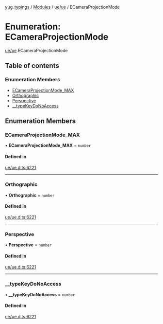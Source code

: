 [yug_typings](../README.md) / [Modules](../modules.md) / [ue/ue](../modules/ue_ue.md) / ECameraProjectionMode

# Enumeration: ECameraProjectionMode

[ue/ue](../modules/ue_ue.md).ECameraProjectionMode

## Table of contents

### Enumeration Members

- [ECameraProjectionMode\_MAX](ue_ue.ECameraProjectionMode.md#ecameraprojectionmode_max)
- [Orthographic](ue_ue.ECameraProjectionMode.md#orthographic)
- [Perspective](ue_ue.ECameraProjectionMode.md#perspective)
- [\_\_typeKeyDoNoAccess](ue_ue.ECameraProjectionMode.md#__typekeydonoaccess)

## Enumeration Members

### ECameraProjectionMode\_MAX

• **ECameraProjectionMode\_MAX** = `number`

#### Defined in

[ue/ue.d.ts:6221](https://github.com/YugMetaverse/yug_typings/blob/b7d9b19/ue/ue.d.ts#L6221)

___

### Orthographic

• **Orthographic** = `number`

#### Defined in

[ue/ue.d.ts:6221](https://github.com/YugMetaverse/yug_typings/blob/b7d9b19/ue/ue.d.ts#L6221)

___

### Perspective

• **Perspective** = `number`

#### Defined in

[ue/ue.d.ts:6221](https://github.com/YugMetaverse/yug_typings/blob/b7d9b19/ue/ue.d.ts#L6221)

___

### \_\_typeKeyDoNoAccess

• **\_\_typeKeyDoNoAccess** = `number`

#### Defined in

[ue/ue.d.ts:6221](https://github.com/YugMetaverse/yug_typings/blob/b7d9b19/ue/ue.d.ts#L6221)
